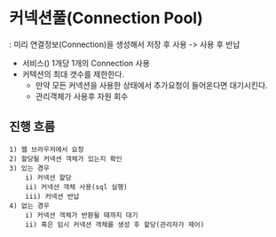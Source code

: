 # 커넥션풀(Connection Pool) 
: 미리 연결정보(Connection)을 생성해서 저장 후 사용 -> 사용 후 반납

- 서비스() 1개당 1개의 Connection 사용
- 커텍션의 최대 갯수를 제한한다. 
	- 만약 모든 커넥션을 사용한 상태에서 추가요청이 들어온다면 대기시킨다.
	- 관리객체가 사용후 자원 회수
	
## 진행 흐름
```
1) 웹 브라우저에서 요청
2) 할당될 커넥션 객체가 있는지 확인
3) 있는 경우
	i) 커넥션 할당
	ii) 커넥션 객체 사용(sql 실행)
	iii) 커넥션 반납 
4) 없는 경우  
	i) 커넥션 객체가 반환될 때까지 대기
	ii) 혹은 임시 커넥션 객체를 생성 후 할당(관리자가 제어)
```
